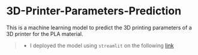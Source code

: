# 3D-Printer-Parameters-Prediction
This is a machine learning model to predict the 3D printing parameters of a 3D printer for the PLA material.
>* I deployed the model using `streamlit` on the following [link](https://omar-allam.onrender.com/)
 
